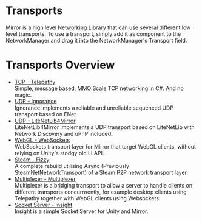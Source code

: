 # Transports
Mirror is a high level Networking Library that can use several different low level transports.
To use a transport, simply add it as component to the NetworkManager and drag it into the NetworkManager's Transport field.

# Transports Overview

-   [TCP - Telepathy](Telepathy)  
    Simple, message based, MMO Scale TCP networking in C#. And no magic.
-   [UDP - Ignorance](Ignorance)  
    Ignorance implements a reliable and unreliable sequenced UDP transport based on ENet.
-   [UDP - LiteNetLib4Mirror](LiteNetLib4Mirror)  
    LiteNetLib4Mirror implements a UDP transport based on LiteNetLib with Network Discovery and uPnP included.
-   [WebGL - WebSockets](WebSockets)  
    WebSockets transport layer for Mirror that target WebGL clients, without relying on Unity's stodgy old LLAPI.
-   [Steam - Fizzy](Fizzy)  
    A complete rebuild utilising Async (Previously SteamNetNetworkTransport) of a Steam P2P network transport layer.
-   [Multiplexer - Multiplexer](Multiplexer)  
    Multiplexer is a bridging transport to allow a server to handle clients on different transports concurrnently, for example desktop clients using Telepathy together with WebGL clients using Websockets.
-   [Socket Server - Insight](Insight)  
    Insight is a simple Socket Server for Unity and Mirror.
